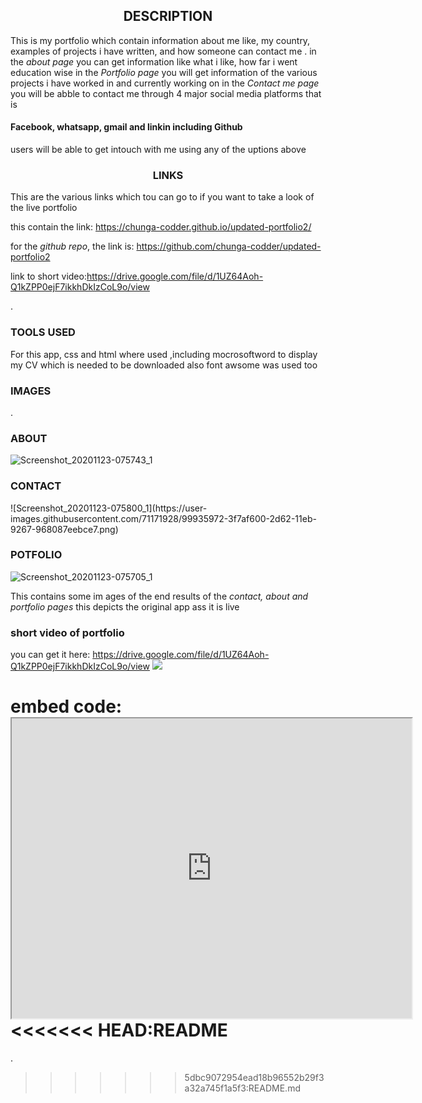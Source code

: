 
<h2 style="text-align:center">DESCRIPTION</h2>
This is my portfolio which contain information about me like,
my country, examples of projects i have written, and how someone can contact me .
in the <i>about page</i> you can get information like what i like, how far i went education wise
in the <i>Portfolio page</i> you will get information of the various projects i have worked in and currently working on
in the <i>Contact me page</i> you will be abble to contact me through 4 major social media platforms that is 
<h4>Facebook, whatsapp, gmail and linkin including Github </h4>
users will be able to get intouch with me using any of the uptions above

<h3 style="text-align:center">LINKS</h3>
This are the various links which tou can go to if you want to take a look of the live portfolio


this contain the link: 
https://chunga-codder.github.io/updated-portfolio2/

for the <i>github repo</i>, the link is:
https://github.com/chunga-codder/updated-portfolio2 


link to short video:https://drive.google.com/file/d/1UZ64Aoh-Q1kZPP0ejF7ikkhDkIzCoL9o/view

.


<h3>TOOLS USED</h3>
For this app, css and html where used ,including mocrosoftword to display my CV which is needed to be downloaded 
also font awsome was used too

<h3>IMAGES</h3>. 
 
<h3>ABOUT</h3>         
                    

![Screenshot_20201123-075743_1](https://user-images.githubusercontent.com/71171928/99935969-3db13280-2d62-11eb-9643-269984c59eae.png)
                
<h3>CONTACT</h3>
![Screenshot_20201123-075800_1](https://user-images.githubusercontent.com/71171928/99935972-3f7af600-2d62-11eb-9267-968087eebce7.png)
                 <h3>POTFOLIO</h3>

![Screenshot_20201123-075705_1](https://user-images.githubusercontent.com/71171928/99935974-40138c80-2d62-11eb-876b-6b3df7d0b646.png)


This contains some im ages of the end results of the <i>contact, about and portfolio pages</i>
this depicts the original app ass it is live

<h3>short video of portfolio</h3>

you can get it here:
https://drive.google.com/file/d/1UZ64Aoh-Q1kZPP0ejF7ikkhDkIzCoL9o/view
<img src="./assets\Images\Untitled_ Nov 22, 2020 11_48 AM.gif">


embed code: <iframe src="https://drive.google.com/file/d/1UZ64Aoh-Q1kZPP0ejF7ikkhDkIzCoL9o/preview" width="640" height="480"></iframe>
<<<<<<< HEAD:README
=======
.
>>>>>>> 5dbc9072954ead18b96552b29f3a32a745f1a5f3:README.md
